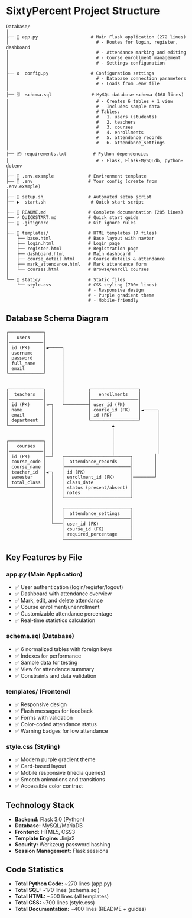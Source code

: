 # SixtyPercent Project Structure

```
Database/
│
├── 📄 app.py                    # Main Flask application (272 lines)
│                                 # - Routes for login, register, dashboard
│                                 # - Attendance marking and editing
│                                 # - Course enrollment management
│                                 # - Settings configuration
│
├── ⚙️  config.py                # Configuration settings
│                                 # - Database connection parameters
│                                 # - Loads from .env file
│
├── 🗄️  schema.sql               # MySQL database schema (168 lines)
│                                 # - Creates 6 tables + 1 view
│                                 # - Includes sample data
│                                 # Tables:
│                                 #   1. users (students)
│                                 #   2. teachers
│                                 #   3. courses
│                                 #   4. enrollments
│                                 #   5. attendance_records
│                                 #   6. attendance_settings
│
├── 📦 requirements.txt          # Python dependencies
│                                 # - Flask, Flask-MySQLdb, python-dotenv
│
├── 🔐 .env.example             # Environment template
├── 🔐 .env                     # Your config (create from .env.example)
│
├── 🚀 setup.sh                 # Automated setup script
├── ▶️  start.sh                 # Quick start script
│
├── 📖 README.md                # Complete documentation (285 lines)
├── ⚡ QUICKSTART.md            # Quick start guide
├── 🚫 .gitignore               # Git ignore rules
│
├── 📁 templates/               # HTML templates (7 files)
│   ├── base.html              # Base layout with navbar
│   ├── login.html             # Login page
│   ├── register.html          # Registration page
│   ├── dashboard.html         # Main dashboard
│   ├── course_detail.html     # Course details & attendance
│   ├── mark_attendance.html   # Mark attendance form
│   └── courses.html           # Browse/enroll courses
│
└── 📁 static/                  # Static files
    └── style.css              # CSS styling (700+ lines)
                               # - Responsive design
                               # - Purple gradient theme
                               # - Mobile-friendly

```

## Database Schema Diagram

```
┌─────────────┐
│   users     │
│─────────────│
│ id (PK)     │◄─────┐
│ username    │      │
│ password    │      │
│ full_name   │      │
│ email       │      │
└─────────────┘      │
                     │
                     │
┌─────────────┐      │         ┌──────────────────┐
│  teachers   │      │         │   enrollments    │
│─────────────│      │         │──────────────────│
│ id (PK)     │◄─┐   └─────────┤ user_id (FK)     │
│ name        │  │             │ course_id (FK)   │◄─────┐
│ email       │  │             │ id (PK)          │      │
│ department  │  │             └──────────────────┘      │
└─────────────┘  │                      ▲                │
                 │                      │                │
                 │                      │                │
┌─────────────┐  │                      │                │
│   courses   │  │                      │                │
│─────────────│  │                      │                │
│ id (PK)     │──┘   ┌──────────────────┴──────┐        │
│ course_code │      │  attendance_records     │        │
│ course_name │      │─────────────────────────│        │
│ teacher_id  │◄─┐   │ id (PK)                 │        │
│ semester    │  │   │ enrollment_id (FK)      │────────┘
│ total_class │  │   │ class_date              │
└─────────────┘  │   │ status (present/absent) │
                 │   │ notes                   │
                 │   └─────────────────────────┘
                 │
                 │   ┌─────────────────────────┐
                 │   │  attendance_settings    │
                 │   │─────────────────────────│
                 └───┤ user_id (FK)            │
                     │ course_id (FK)          │
                     │ required_percentage     │
                     └─────────────────────────┘
```

## Key Features by File

### app.py (Main Application)
- ✅ User authentication (login/register/logout)
- ✅ Dashboard with attendance overview
- ✅ Mark, edit, and delete attendance
- ✅ Course enrollment/unenrollment
- ✅ Customizable attendance percentage
- ✅ Real-time statistics calculation

### schema.sql (Database)
- ✅ 6 normalized tables with foreign keys
- ✅ Indexes for performance
- ✅ Sample data for testing
- ✅ View for attendance summary
- ✅ Constraints and data validation

### templates/ (Frontend)
- ✅ Responsive design
- ✅ Flash messages for feedback
- ✅ Forms with validation
- ✅ Color-coded attendance status
- ✅ Warning badges for low attendance

### style.css (Styling)
- ✅ Modern purple gradient theme
- ✅ Card-based layout
- ✅ Mobile responsive (media queries)
- ✅ Smooth animations and transitions
- ✅ Accessible color contrast

## Technology Stack

- **Backend:** Flask 3.0 (Python)
- **Database:** MySQL/MariaDB
- **Frontend:** HTML5, CSS3
- **Template Engine:** Jinja2
- **Security:** Werkzeug password hashing
- **Session Management:** Flask sessions

## Code Statistics

- **Total Python Code:** ~270 lines (app.py)
- **Total SQL:** ~170 lines (schema.sql)
- **Total HTML:** ~500 lines (all templates)
- **Total CSS:** ~700 lines (style.css)
- **Total Documentation:** ~400 lines (README + guides)
